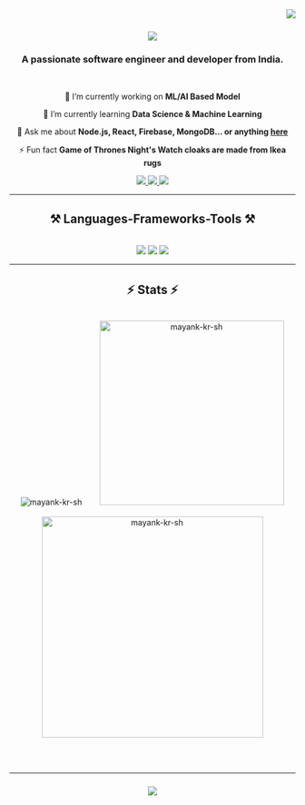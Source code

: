 <img align="right" src="https://komarev.com/ghpvc/?username=mayank-kr-sh&label=Visitors&color=0e75b6&style=flat" />


<h1 align="center">
    <img src="https://readme-typing-svg.demolab.com?font=Righteous&size=35&duration=4000&pause=1000&center=true&vCenter=true&random=false&width=500&height=70&lines=Hello+There!+%F0%9F%91%8B;I'm+Mayank+Kumar+Shah" />
</h1>

<h3 align="center">A passionate software engineer and developer from India.</h3>

<br/>

<div align="center">
 
 🔭 I’m currently working on **ML/AI Based Model**
 
 🌱 I’m currently learning **Data Science & Machine Learning**

 💬 Ask me about **Node.js, React, Firebase, MongoDB... or anything [here](https://github.com/Mayank-kr-sh/Mayank-kr-sh/issues)**

 ⚡ Fun fact **Game of Thrones Night's Watch cloaks are made from Ikea rugs**
 
 </div>
 
<div align="center"> 
  <a href="mailto:mayank.k.iiit@gmail.com">
    <img src="https://img.shields.io/badge/Gmail-333333?style=for-the-badge&logo=gmail&logoColor=red" />
  </a>
  <a href="https://www.linkedin.com/in/mayank-kr-shah/" target="_blank">
    <img src="https://img.shields.io/badge/LinkedIn-0077B5?style=for-the-badge&logo=linkedin&logoColor=white" target="_blank" />
  </a>
  <a href="https://mayank-kr-sh.github.io/react-portfolio/" target="_blank">
     <img src="https://img.shields.io/badge/Portfolio-FF5722?style=for-the-badge&logo=todoist&logoColor=white" target="_blank" /> <!-- sqlite, safari, google-chrome are other good icon options -->
  </a>
</div>

 <hr/>
 
<h2 align="center">⚒️ Languages-Frameworks-Tools ⚒️</h2>
<br/>
<div align="center">
    <img src="https://skillicons.dev/icons?i=c,cpp,py,kotlin,flutter,dart,nodejs,figma,html,css,javascript,vscode" />
    <img src="https://skillicons.dev/icons?i=react,mongodb,express,nextjs,nodejs,vue,vite,docker,matlab,linux,github,gitlab,git" />
    <img src="https://skillicons.dev/icons?i=bootstrap,typescript,firebase,mysql,flask,tensorflow,tailwind,sqlite,pytorch,postman,octave,angular,androidstudio,tailwind" /><br>
</div>


<hr/>

<h2 align="center">⚡ Stats ⚡</h2>
<br/>
<div align=center>
  <img src="https://github-readme-stats.vercel.app/api?username=mayank-kr-sh&count_private=true&show_icons=true&theme=react&rank_icon=github&border_radius=10" alt="mayank-kr-sh" />&nbsp;&nbsp;&nbsp;&nbsp;&nbsp;&nbsp;&nbsp;
  <img width=325 src="https://github-readme-stats.vercel.app/api/top-langs/?username=mayank-kr-sh&hide=HTML&langs_count=8&layout=compact&theme=react&border_radius=10&size_weight=0.8&count_weight=0.5&exclude_repo=github-readme-stats" alt="mayank-kr-sh" />
  <br/> <br/> 
  <img width=390 align="center" src="https://github-readme-streak-stats.herokuapp.com/?user=mayank-kr-sh"  alt="mayank-kr-sh" />
 
</div>

<br/><br/>
<hr/>

<h3 align="center">
    <img src="https://readme-typing-svg.herokuapp.com/?font=Righteous&size=25&center=true&vCenter=true&width=500&height=70&duration=4000&lines=Thanks+for+visiting!+✌️;+Shoot+me+a+message+on+Linkedin!;I'm+always+down+to+collab+:)">
</h3>

<br/>
